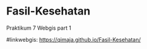# Fasil-Kesehatan
Praktikum 7 Webgis part 1

#linkwebgis: https://qimaja.github.io/Fasil-Kesehatan/
